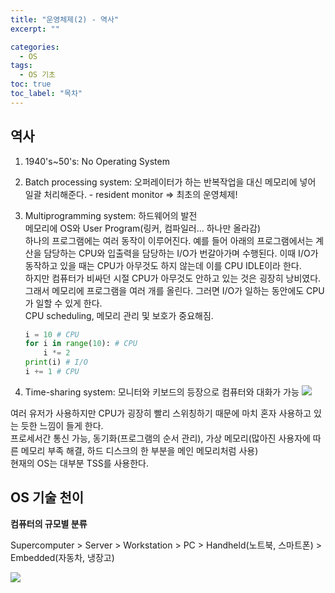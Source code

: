 ```yaml
---
title: "운영체제(2) - 역사"
excerpt: ""

categories:
  - OS
tags:
  - OS 기초
toc: true
toc_label: "목차"
---
```


## 역사

1. 1940's~50's: No Operating System
2. Batch processing system: 오퍼레이터가 하는 반복작업을 대신 메모리에 넣어 일괄 처리해준다. - resident monitor => 최초의 운영체제!
3. Multiprogramming system: 하드웨어의 발전  
   메모리에 OS와 User Program(링커, 컴파일러... 하나만 올라감)  
   하나의 프로그램에는 여러 동작이 이루어진다. 예를 들어 아래의 프로그램에서는 계산을 담당하는 CPU와 입출력을 담당하는 I/O가 번갈아가며 수행된다. 이때 I/O가 동작하고 있을 때는 CPU가 아무것도 하지 않는데 이를 CPU IDLE이라 한다.  
   하지만 컴퓨터가 비싸던 시절 CPU가 아무것도 안하고 있는 것은 굉장히 낭비였다. 그래서 메모리에 프로그램을 여러 개를 올린다. 그러면 I/O가 일하는 동안에도 CPU가 일할 수 있게 한다.  
   CPU scheduling, 메모리 관리 및 보호가 중요해짐.

      ```python
      i = 10 # CPU
      for i in range(10): # CPU
          i *= 2
      print(i) # I/O
      i += 1 # CPU
      ```

4.  Time-sharing system: 모니터와 키보드의 등장으로 컴퓨터와 대화가 가능
    <img src="https://drive.google.com/uc?export=view&id=1yf1YAuaPZu3GWXMAdl-G2_ZyDEqmfkpA">

여러 유저가 사용하지만 CPU가 굉장히 빨리 스위칭하기 때문에 마치 혼자 사용하고 있는 듯한 느낌이 들게 한다.  
프로세서간 통신 가능, 동기화(프로그램의 순서 관리), 가상 메모리(많아진 사용자에 따른 메모리 부족 해결, 하드 디스크의 한 부분을 메인 메모리처럼 사용)  
현재의 OS는 대부분 TSS를 사용한다.

## OS 기술 천이

**컴퓨터의 규모별 분류**

Supercomputer > Server > Workstation > PC > Handheld(노트북, 스마트폰) > Embedded(자동차, 냉장고)

<img src="https://drive.google.com/uc?export=view&id=10IHlOCXy4YWVyM4rqMzXyMsgKXJaVsrf">
